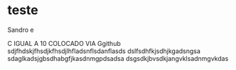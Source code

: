 # teste
Sandro e 

C IGUAL A 10 COLOCADO VIA Ggithub
sdjfhdskjfhsdjkfhsdjlhfladsnflsdanflasds
dslfsdhfkjsdhjkgadsngsa
sdaglkadsjgbsdhabgfjkasdnmgpdsadsa
dsgsdkjbvsdkjangvklsadnmgvkdas
